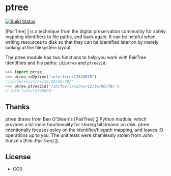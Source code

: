 ptree
=====

[![Build Status](https://secure.travis-ci.org/edsu/ptree.png)](http://travis-ci.org/edsu/ptree)

[PairTree] [1] is a technique from the digital preservation community for 
safely mapping identifiers to file paths, and back again. It can be helpful 
when writing resources to disk so that they can be identified later on by 
merely looking at the filesystem layout.

The ptree module has two functions to help you work with PairTree identifiers 
and file paths: `id2ptree` and `ptree2id`. 

```python
>>> import ptree
>>> ptree.id2ptree("info:lccn/12345678")
'/in/fo/+l/cc/n=/12/34/56/78/'
>>> ptree.ptree2id('/in/fo/+l/cc/n=/12/34/56/78/')
u'info:lccn/12345678'
```

Thanks
------

ptree draws from Ben O'Steen's [PairTree] [2] Python module, which provides a 
lot more functionality for storing bitstreams on disk. ptree intentionally
focuses soley on the identifier/filepath mapping, and leaves IO operations up 
to you. The unit tests were shamlessly stolen from John Kunze's 
[File::PairTree] [3]. 

License
-------

* CC0

[1]: https://confluence.ucop.edu/display/Curation/PairTree
[2]: http://pypi.python.org/pypi/Pairtree
[3]: http://search.cpan.org/dist/File-Pairtree/lib/File/Pairtree.pm
